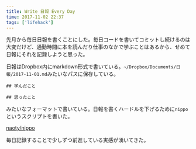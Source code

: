 ```yaml
---
title: Write 日報 Every Day
time: 2017-11-02 22:37
tags: ['lifehack']
---
```


先月から毎日日報を書くことにした。毎日コードを書いてコミットし続けるのは大変だけど、通勤時間に本を読んだり仕事のなかで学ぶことはあるから、せめて日報にそれを記録しようと思った。

日報はDropbox内にmarkdown形式で書いている。`~/Dropbox/Documents/日報/2017-11-01.md`みたいなパスに保存している。

```
## 学んだこと

## 思ったこと
```

みたいなフォーマットで書いている。日報を書くハードルを下げるために`nippo`というスクリプトを書いた。

[naoty/nippo](https://github.com/naoty/nippo)

毎日記録することで少しずつ前進している実感が湧いてきた。
